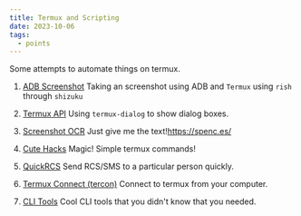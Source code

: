 ```yaml
---
title: Termux and Scripting
date: 2023-10-06
tags:
  - points
---
```

Some attempts to automate things on termux.

1. [ADB Screenshot](nodes/ADB%20Screenshot.md)
Taking an screenshot using ADB and `Termux` using `rish` through `shizuku`

2. [Termux API](nodes/Termux%20API.md)
Using `termux-dialog` to show dialog boxes.

3. [Screenshot OCR](nodes/Screenshot%20OCR.md)
Just give me the text!https://spenc.es/

4. [Cute Hacks](nodes/Cute%20Hacks.md)
Magic! Simple termux commands!

5. [QuickRCS](nodes/QuickRCS.md)
Send RCS/SMS to a particular person quickly.

6. [Termux Connect (tercon)](nodes/Termux%20Connect%20(tercon).md)
Connect to termux from your computer.

7. [CLI Tools](nodes/CLI%20Tools.md)
Cool CLI tools that you didn't know that you needed.